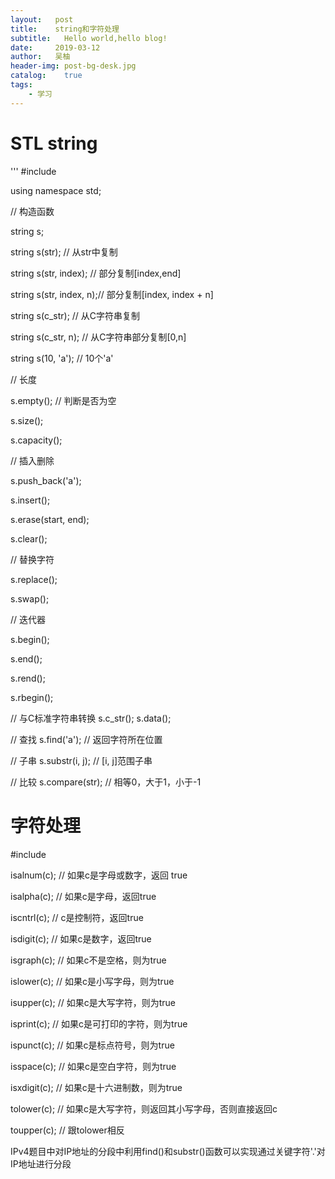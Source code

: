 ```yaml
---
layout:   post
title:    string和字符处理
subtitle:   Hello world,hello blog!
date:     2019-03-12
author:   吴柚
header-img: post-bg-desk.jpg
catalog:    true
tags:
    - 学习
---
```


# STL string

'''
#include <string>

using namespace std;

// 构造函数

string s;

string s(str); // 从str中复制

string s(str, index);   // 部分复制[index,end]

string s(str, index, n);// 部分复制[index, index + n]

string s(c_str);        // 从C字符串复制

string s(c_str, n);     // 从C字符串部分复制[0,n]

string s(10, 'a');      // 10个'a'

// 长度

s.empty();              // 判断是否为空

s.size();

s.capacity();

// 插入删除

s.push_back('a');

s.insert();

s.erase(start, end);

s.clear();

// 替换字符

s.replace();

s.swap();

// 迭代器

s.begin();

s.end();

s.rend();

s.rbegin();

// 与C标准字符串转换
s.c_str();
s.data();

// 查找
s.find('a');    // 返回字符所在位置

// 子串
s.substr(i, j); // [i, j]范围子串

// 比较
s.compare(str); // 相等0，大于1，小于-1

# 字符处理

#include <cctype>

isalnum(c); // 如果c是字母或数字，返回 true

isalpha(c); // 如果c是字母，返回true

iscntrl(c); // c是控制符，返回true

isdigit(c); // 如果c是数字，返回true

isgraph(c); // 如果c不是空格，则为true

islower(c); // 如果c是小写字母，则为true

isupper(c); // 如果c是大写字符，则为true

isprint(c); // 如果c是可打印的字符，则为true

ispunct(c); // 如果c是标点符号，则为true

isspace(c); // 如果c是空白字符，则为true

isxdigit(c); // 如果c是十六进制数，则为true

tolower(c); // 如果c是大写字符，则返回其小写字母，否则直接返回c

toupper(c); // 跟tolower相反

IPv4题目中对IP地址的分段中利用find()和substr()函数可以实现通过关键字符'.'对IP地址进行分段
